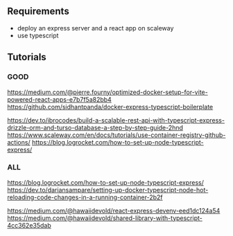 ## Requirements

- deploy an express server and a react app on scaleway
- use typescript

## Tutorials

### GOOD

https://medium.com/@pierre.fourny/optimized-docker-setup-for-vite-powered-react-apps-e7b7f5a82bb4
https://github.com/sidhantpanda/docker-express-typescript-boilerplate

https://dev.to/ibrocodes/build-a-scalable-rest-api-with-typescript-express-drizzle-orm-and-turso-database-a-step-by-step-guide-2hnd
https://www.scaleway.com/en/docs/tutorials/use-container-registry-github-actions/
https://blog.logrocket.com/how-to-set-up-node-typescript-express/

### ALL

https://blog.logrocket.com/how-to-set-up-node-typescript-express/
https://dev.to/dariansampare/setting-up-docker-typescript-node-hot-reloading-code-changes-in-a-running-container-2b2f

https://medium.com/@hawaiidevold/react-express-devenv-eed1dc124a54
https://medium.com/@hawaiidevold/shared-library-with-typescript-4cc362e35dab

